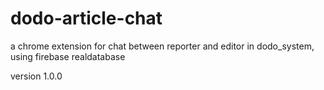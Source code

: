 # dodo-article-chat
a chrome extension for chat between reporter and editor in dodo_system, using firebase realdatabase

version 1.0.0